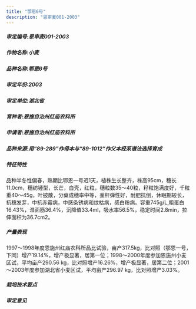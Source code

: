 ```yaml
---
title: "鄂恩6号"
description: "恩审麦001-2003"
---
```

##### 审定编号:恩审麦001-2003

##### 作物名称:小麦

##### 品种名称:鄂恩6号

##### 审定年份:2003

##### 审定单位:湖北省

##### 育种者:恩施自治州红庙农科所

##### 申请者:恩施自治州红庙农科所

##### 品种来源:用“89-289”作母本与“89-1012”作父本经系谱法选择育成

##### 特征特性
品种半冬性偏春，熟期比鄂恩一号迟1天，植株生长整齐，株高95cm，穗长11.0cm，穗纺锤型，长芒，白壳，红粒，穗粒数35～40粒，籽粒饱满度好，千粒重40～45g，叶披散，分蘖成穗率中等，茎杆弹性好，耐肥抗倒，休眠期较长，抗穗发芽，中抗赤霉病，中感条锈病和纹枯病，感白粉病。容重745g/L,粗蛋白16.43%，湿面筋36.4%，沉降值33.4ml，吸水率56.5%，稳定时间2.8min，拉伸面积为36.7cm2。

##### 产量表现
1997～1998年度恩施州红庙农科所品比试验，亩产317.5kg，比对照（鄂恩一号，下同）增产19.14%，增产极显著，居第一位；1998～2000年度参加恩施州小麦区试，平均亩产290.56 kg，比对照增产16.26%，增产极显著，居第二位；2001～2003年度参加湖北省小麦区试，平均亩产296.97 kg，比对照增产3.03%。

##### 栽培技术要点


##### 审定意见

